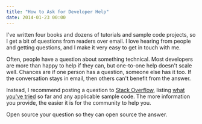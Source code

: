 ```yaml
---
title: "How to Ask for Developer Help"
date: 2014-01-23 00:00
---
```


I've written four books and dozens of tutorials and sample code projects, so I get a bit of questions from readers over email. I love hearing from people and getting questions, and I make it very easy to get in touch with me.

Often, people have a question about something technical. Most developers are more than happy to help if they can, but one-to-one help doesn't scale well. Chances are if one person has a question, someone else has it too. If the conversation stays in email, then others can't benefit from the answer.

Instead, I recommend posting a question to [Stack Overflow](http://stackoverflow.com), listing [what you've tried](http://mattgemmell.com/what-have-you-tried/) so far and any applicable sample code. The more information you provide, the easier it is for the community to help you.

Open source your question so they can open source the answer.

<!-- more -->

